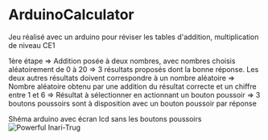 # ArduinoCalculator
Jeu réalisé avec un arduino pour réviser les tables d'addition, multiplication de niveau CE1

1ère étape
=> Addition posée à deux nombres, avec nombres choisis aléatoirement de 0 à 20
=> 3 résultats proposés dont la bonne réponse. Les deux autres résultats doivent correspondre à un nombre aléatoire => Nombre aléatoire obtenu par une addition du résultat correcte et un chiffre entre 1 et 6
=> Résultat à sélectionner en actionnant un bouton poussoir => 3 boutons poussoirs sont à disposition avec un bouton poussoir par réponse

Shéma arduino avec écran lcd sans les boutons poussoirs
![Powerful Inari-Trug](https://user-images.githubusercontent.com/14965403/173190045-a6e4c3d7-999b-48a3-809c-12bbdfdddd23.png)
